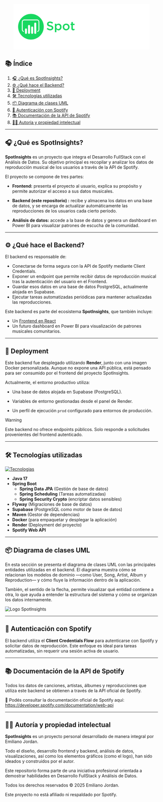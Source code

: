 <div align="center">
  <img src="./src/main/resources/img/Logo-spotinsights.png" alt="Logo SpotInsights" height="150">
</div>

## 📚 Índice
1. [🎧 ¿Qué es SpotInsights?](#-qué-es-spotinsights)
2. [⚙️ ¿Qué hace el Backend?](#-qué-hace-el-backend)
3. [🚀 Deployment](#-deployment)
4. [🛠️ Tecnologías utilizadas](#️-tecnologías-utilizadas)
5. [📦 Diagrama de clases UML](#-diagrama-de-clases-uml)
6. [🔐 Autenticación con Spotify](#️-autenticación-con-spotify)
7. [📚 Documentación de la API de Spotify](#️-documentación-de-la-api-de-spotify)
8. [🧑‍💻 Autoría y propiedad intelectual](#️-autoría-y-propiedad-intelectual)

---
## 🎧 ¿Qué es SpotInsights?

**SpotInsights** es un proyecto que integra el Desarrollo FullStack con el Análisis de Datos. Su objetivo principal es recopilar y analizar los datos de reproducción musical de los usuarios a través de la API de Spotify.

El proyecto se compone de tres partes:

- **Frontend:** presenta el proyecto al usuario, explica su propósito y permite autorizar el acceso a sus datos musicales.

- **Backend (este repositorio) :** recibe y almacena los datos en una base de datos, y se encarga de actualizar automáticamente las reproducciones de los usuarios cada cierto período.

- **Análisis de datos:** accede a la base de datos y genera un dashboard en Power BI para visualizar patrones de escucha de la comunidad.

---

## ⚙️ ¿Qué hace el Backend?

El backend es responsable de:

- Conectarse de forma segura con la API de Spotify mediante Client Credentials.
- Exponer un endpoint que permite recibir datos de reproducción musical tras la autenticación del usuario en el Frontend.
- Guardar esos datos en una base de datos PostgreSQL, actualmente alojada en Supabase.
- Ejecutar tareas automatizadas periódicas para mantener actualizadas las reproducciones.

Este backend es parte del ecosistema **SpotInsights**, que también incluye:

- Un [Frontend en React](https://github.com/emijordan/spotinsights-frontend)
- Un futuro dashboard en Power BI para visualización de patrones musicales comunitarios.

---
## 🚀 Deployment
Este backend fue desplegado utilizando **Render**, junto con una imagen Docker personalizada. Aunque no expone una API pública, está pensado para ser consumido por el frontend del proyecto SpotInsights.

Actualmente, el entorno productivo utiliza:

- Una base de datos alojada en Supabase (PostgreSQL).

- Variables de entorno gestionadas desde el panel de Render.

- Un perfil de ejecución `prod` configurado para entornos de producción.

> [!WARNING]
>
> Este backend no ofrece endpoints públicos. Solo responde a solicitudes provenientes del frontend autenticado.
---
## 🛠️ Tecnologías utilizadas
[![Tecnologias](https://skillicons.dev/icons?i=java,spring,supabase,postgresql,maven,docker,git)](https://skillicons.dev)

- **Java 17**
- **Spring Boot**
  - **Spring Data JPA** (Gestión de base de datos)
  - **Spring Scheduling** (Tareas automatizadas)
  - **Spring Security Crypto** (encriptar datos sensibles)
- **Flyway** (Migraciones de base de datos)
- **Supabase** (PostgreSQL como motor de base de datos)
- **Maven** (Gestor de dependencias)
- **Docker** (para empaquetar y desplegar la aplicación)
- **Render** (Deployment del proyecto)
- **Spotify Web API**

---

## 📦 Diagrama de clases UML

En esta sección se presenta el diagrama de clases UML con las principales entidades utilizadas en el backend. El diagrama muestra cómo se relacionan los modelos de dominio —como User, Song, Artist, Album y Reproduction— y cómo fluye la información dentro de la aplicación.

También, el sentido de la flecha, permite visualizar qué entidad contiene a otra, lo que ayuda a entender la estructura del sistema y cómo se organizan los datos internamente.

<img src="https://i.postimg.cc/kgdgqGVs/diagrama-de-clases-spotinsights.png" alt="Logo SpotInsights" height="400">

---

## 🔐 Autenticación con Spotify

El backend utiliza el **Client Credentials Flow** para autenticarse con Spotify y solicitar datos de reproducción. Este enfoque es ideal para tareas automatizadas, sin requerir una sesión activa de usuario.

---

## 📚 Documentación de la API de Spotify
Todos los datos de canciones, artistas, álbumes y reproducciones que utiliza este backend se obtienen a través de la API oficial de Spotify.

🔗 Podés consultar la documentación oficial de Spotify aquí: https://developer.spotify.com/documentation/web-api

---
## 🧑‍💻 Autoría y propiedad intelectual
**SpotInsights** es un proyecto personal desarrollado de manera integral por Emiliano Jordan.

Todo el diseño, desarrollo frontend y backend, análisis de datos, visualizaciones, así como los elementos gráficos (como el logo), han sido ideados y construidos por el autor.

Este repositorio forma parte de una iniciativa profesional orientada a demostrar habilidades en Desarrollo FullStack y Análisis de Datos.

Todos los derechos reservados © 2025 Emiliano Jordan.

Este proyecto no está afiliado ni respaldado por Spotify.
